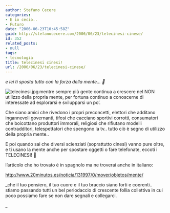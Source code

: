 ```yaml
---
author: Stefano Cecere
categories:
- E io cecio..
- Futuro
date: "2006-06-23T10:45:58Z"
guid: http://stefanocecere.com/2006/06/23/telecinesi-cinese/
id: 352
related_posts:
- null
tags:
- tecnologia
title: telecinesi cinesi!
url: /2006/06/23/telecinesi-cinese/
---
```


_e lei ti sposta tutto con la forza della mente&#8230; 🙂_

 <img align="left" alt="telecinesi.jpg" id="image351" title="telecinesi.jpg" src="http://stefanocecere.com/wp-content/uploads/sites/3/2006/06/telecinesi.jpg" />mentre sempre più gente continua a crescere nel NON utilizzo della propria mente, per fortuna continuo a conoscerne di interessate ad esplorarsi e svilupparsi un po&#8217;.

Che siano amici che rivedono i propri preconcetti, elettori che additano ingannevoli governanti, tifosi che cacciano sportivi corrotti, consumatori che boicottano produttori immorali, religiosi che rifiutano modelli contradditori, telespettatori che spengono la tv.. tutto ciò è segno di utilizzo della propria mente..

E poi quando sai che diversi scienziati (soprattutto cinesi) vanno pure oltre, e ti usano la mente anche per spostare oggetti o fare telefonate, eccoti i TELECINESI! 🙂

l&#8217;articolo che ho trovato è in spagnolo ma ne troverai anche in italiano:

<a target="_blank" href="http://www.20minutos.es/noticia/131997/0/mover/objetos/mente/">http://www.20minutos.es/noticia/131997/0/mover/objetos/mente/</a>

_che il tuo pensiero, il tuo cuore e il tuo braccio siano forti e coerenti.. stiamo passando tutti un bel periodaccio di crescente follia collettiva in cui poco possiamo fare se non dare segnali e collegarci.
  
_